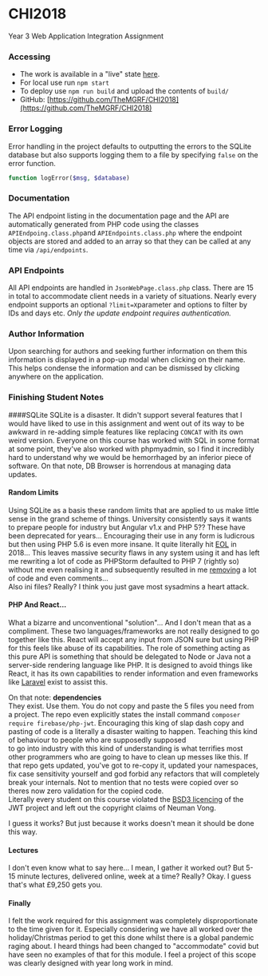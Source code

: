 # CHI2018
Year 3 Web Application Integration Assignment

### Accessing
 - The work is available in a "live" state [here](http://unn-w18013094.newnumyspace.co.uk/chi2018/part2).
 - For local use run `npm start`
 - To deploy use `npm run build` and upload the contents of `build/`
 - GitHub: [https://github.com/TheMGRF/CHI2018](https://github.com/TheMGRF/CHI2018)

### Error Logging
Error handling in the project defaults to outputting the errors
to the SQLite database but also supports logging them to a file
by specifying `false` on the error function.
```php
function logError($msg, $database)
```

### Documentation
The API endpoint listing in the documentation page and the API
are automatically generated from PHP code using the classes
`APIEndpoing.class.php`and `APIEndpoints.class.php` where the
endpoint objects are stored and added to an array so that they
can be called at any time via `/api/endpoints`.

### API Endpoints
All API endpoints are handled in `JsonWebPage.class.php` class.
There are 15 in total to accommodate client needs in a variety
of situations.
Nearly every endpoint supports an optional `?limit=X`parameter
and options to filter by IDs and days etc.
*Only the update endpoint requires authentication.*

### Author Information
Upon searching for authors and seeking further information on them
this information is displayed in a pop-up modal when clicking on
their name. This helps condense the information and can be dismissed
by clicking anywhere on the application.

### Finishing Student Notes
####SQLite
SQLite is a disaster. It didn't support several features that I would
have liked to use in this assignment and went out of its way to be
awkward in re-adding simple features like replacing `CONCAT` with its
own weird version. Everyone on this course has worked with SQL in some
format at some point, they've also worked with phpmyadmin, so I find it
incredibly hard to understand why we would be hemorrhaged by an inferior
piece of software. On that note, DB Browser is horrendous at managing data updates.

#### Random Limits
Using SQLite as a basis these random limits that are applied to us make
little sense in the grand scheme of things. University consistently says
it wants to prepare people for industry but Angular v1.x and PHP 5??
These have been deprecated for years... Encouraging their use in any form is
ludicrous but then using PHP 5.6 is even more insane. It quite literally hit
[EOL](https://en.wikipedia.org/wiki/PHP#cite_ref-supportedversions_100-1) in 2018...
This leaves massive security flaws in any system using it and has left me
rewriting a lot of code as PHPStorm defaulted to PHP 7 (rightly so) without
me even realising it and subsequently resulted in me [removing](https://github.com/TheMGRF/CHI2018/commit/91ea7dd6956e810a9805303b67b15c09f36a8239)
a lot of code and even comments...
<br>Also ini files? Really? I think you just gave most sysadmins a heart attack.

#### PHP And React...
What a bizarre and unconventional "solution"... And I don't mean that as
a compliment. These two languages/frameworks are not really designed to go together like this.
React will accept any input from JSON sure but using PHP for this feels like
abuse of its capabilities. The role of something acting as this pure API is
something that should be delegated to Node or Java not a server-side rendering language
like PHP. It is designed to avoid things like React, it has its own capabilities to
render information and even frameworks like [Laravel](https://laravel.com/) exist to assist this.

On that note: **dependencies**
<br>They exist. Use them. You do not copy and paste the 5 files you need from a project.
The repo even explicitly states the install command `composer require firebase/php-jwt`.
Encouraging this king of slap dash copy and pasting of code is a literally a disaster
waiting to happen. Teaching this kind of behaviour to people who are supposedly supposed  
to go into industry with this kind of understanding is what terrifies most other programmers
who are going to have to clean up messes like this.
If that repo gets updated, you've got to re-copy it, updated your namespaces,
fix case sensitivity yourself and god forbid any refactors that will completely break your internals.
Not to mention that no tests were copied over so theres now zero validation for the copied code.
<br>Literally every student on this course violated the [BSD3 licencing](https://github.com/firebase/php-jwt/blob/master/LICENSE)
of the JWT project and left out the copyright claims of Neuman Vong. 

I guess it works? But just because it works doesn't mean it should be done this way.

#### Lectures
I don't even know what to say here... I mean, I gather it worked out? But 5-15 minute
lectures, delivered online, week at a time? Really? Okay. I guess that's what £9,250 gets you.

#### Finally
I felt the work required for this assignment was completely disproportionate to
the time given for it. Especially considering we have all worked over the
holiday/Christmas period to get this done whilst there is a global pandemic raging
about. I heard things had been changed to "accommodate" covid but have seen no
examples of that for this module. I feel a project of this scope was clearly designed
with year long work in mind.